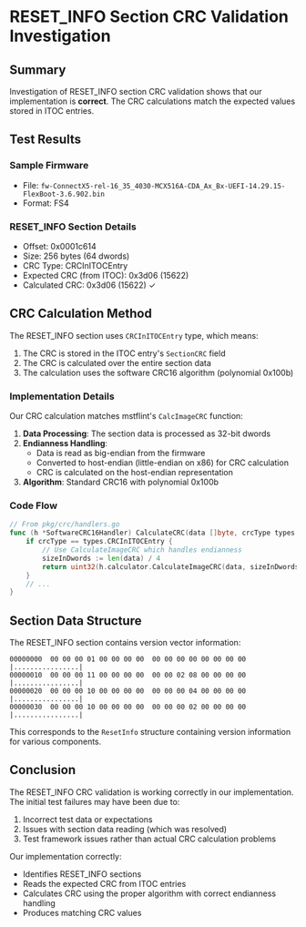 # RESET_INFO Section CRC Validation Investigation

## Summary

Investigation of RESET_INFO section CRC validation shows that our implementation is **correct**. The CRC calculations match the expected values stored in ITOC entries.

## Test Results

### Sample Firmware
- File: `fw-ConnectX5-rel-16_35_4030-MCX516A-CDA_Ax_Bx-UEFI-14.29.15-FlexBoot-3.6.902.bin`
- Format: FS4

### RESET_INFO Section Details
- Offset: 0x0001c614
- Size: 256 bytes (64 dwords)
- CRC Type: CRCInITOCEntry
- Expected CRC (from ITOC): 0x3d06 (15622)
- Calculated CRC: 0x3d06 (15622) ✓

## CRC Calculation Method

The RESET_INFO section uses `CRCInITOCEntry` type, which means:

1. The CRC is stored in the ITOC entry's `SectionCRC` field
2. The CRC is calculated over the entire section data
3. The calculation uses the software CRC16 algorithm (polynomial 0x100b)

### Implementation Details

Our CRC calculation matches mstflint's `CalcImageCRC` function:

1. **Data Processing**: The section data is processed as 32-bit dwords
2. **Endianness Handling**: 
   - Data is read as big-endian from the firmware
   - Converted to host-endian (little-endian on x86) for CRC calculation
   - CRC is calculated on the host-endian representation
3. **Algorithm**: Standard CRC16 with polynomial 0x100b

### Code Flow

```go
// From pkg/crc/handlers.go
func (h *SoftwareCRC16Handler) CalculateCRC(data []byte, crcType types.CRCType) (uint32, error) {
    if crcType == types.CRCInITOCEntry {
        // Use CalculateImageCRC which handles endianness
        sizeInDwords := len(data) / 4
        return uint32(h.calculator.CalculateImageCRC(data, sizeInDwords)), nil
    }
    // ...
}
```

## Section Data Structure

The RESET_INFO section contains version vector information:

```
00000000  00 00 00 01 00 00 00 00  00 00 00 00 00 00 00 00  |................|
00000010  00 00 00 11 00 00 00 00  00 00 02 08 00 00 00 00  |................|
00000020  00 00 00 10 00 00 00 00  00 00 00 04 00 00 00 00  |................|
00000030  00 00 00 10 00 00 00 00  00 00 00 02 00 00 00 00  |................|
```

This corresponds to the `ResetInfo` structure containing version information for various components.

## Conclusion

The RESET_INFO CRC validation is working correctly in our implementation. The initial test failures may have been due to:

1. Incorrect test data or expectations
2. Issues with section data reading (which was resolved)
3. Test framework issues rather than actual CRC calculation problems

Our implementation correctly:
- Identifies RESET_INFO sections
- Reads the expected CRC from ITOC entries
- Calculates CRC using the proper algorithm with correct endianness handling
- Produces matching CRC values